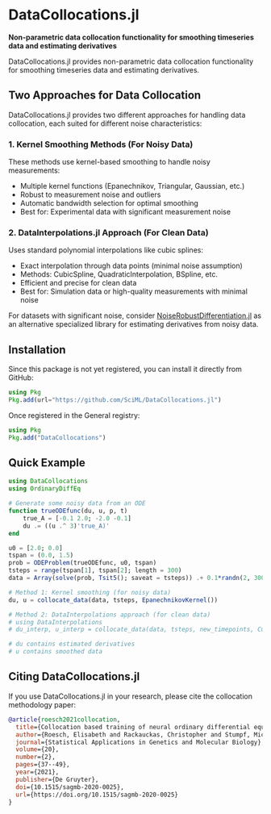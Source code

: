 # DataCollocations.jl

**Non-parametric data collocation functionality for smoothing timeseries data and estimating derivatives**

DataCollocations.jl provides non-parametric data collocation functionality for smoothing timeseries data and estimating derivatives.

## Two Approaches for Data Collocation

DataCollocations.jl provides two different approaches for handling data collocation, each suited for different noise characteristics:

### 1. Kernel Smoothing Methods (For Noisy Data)
These methods use kernel-based smoothing to handle noisy measurements:
- Multiple kernel functions (Epanechnikov, Triangular, Gaussian, etc.)
- Robust to measurement noise and outliers
- Automatic bandwidth selection for optimal smoothing
- Best for: Experimental data with significant measurement noise

### 2. DataInterpolations.jl Approach (For Clean Data)  
Uses standard polynomial interpolations like cubic splines:
- Exact interpolation through data points (minimal noise assumption)
- Methods: CubicSpline, QuadraticInterpolation, BSpline, etc.
- Efficient and precise for clean data
- Best for: Simulation data or high-quality measurements with minimal noise

For datasets with significant noise, consider [NoiseRobustDifferentiation.jl](https://adrianhill.de/NoiseRobustDifferentiation.jl/dev/examples/) as an alternative specialized library for estimating derivatives from noisy data.

## Installation

Since this package is not yet registered, you can install it directly from GitHub:

```julia
using Pkg
Pkg.add(url="https://github.com/SciML/DataCollocations.jl")
```

Once registered in the General registry:

```julia
using Pkg
Pkg.add("DataCollocations")
```

## Quick Example

```julia
using DataCollocations
using OrdinaryDiffEq

# Generate some noisy data from an ODE
function trueODEfunc(du, u, p, t)
    true_A = [-0.1 2.0; -2.0 -0.1]
    du .= ((u .^ 3)'true_A)'
end

u0 = [2.0; 0.0]
tspan = (0.0, 1.5)
prob = ODEProblem(trueODEfunc, u0, tspan)
tsteps = range(tspan[1], tspan[2]; length = 300)
data = Array(solve(prob, Tsit5(); saveat = tsteps)) .+ 0.1*randn(2, 300)

# Method 1: Kernel smoothing (for noisy data)
du, u = collocate_data(data, tsteps, EpanechnikovKernel())

# Method 2: DataInterpolations approach (for clean data)
# using DataInterpolations
# du_interp, u_interp = collocate_data(data, tsteps, new_timepoints, CubicSpline)

# du contains estimated derivatives
# u contains smoothed data
```

## Citing DataCollocations.jl

If you use DataCollocations.jl in your research, please cite the collocation methodology paper:

```bibtex
@article{roesch2021collocation,
  title={Collocation based training of neural ordinary differential equations},
  author={Roesch, Elisabeth and Rackauckas, Christopher and Stumpf, Michael P. H.},
  journal={Statistical Applications in Genetics and Molecular Biology},
  volume={20},
  number={2},
  pages={37--49},
  year={2021},
  publisher={De Gruyter},
  doi={10.1515/sagmb-2020-0025},
  url={https://doi.org/10.1515/sagmb-2020-0025}
}
```